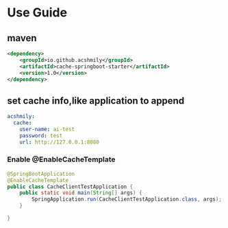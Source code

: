 # Use Guide

## maven
```xml
<dependency>
    <groupId>io.github.acshmily</groupId>
    <artifactId>cache-springboot-starter</artifactId>
    <version>1.0</version>
</dependency>


```

## set cache info,like application to append

```yaml
acshmily:
  cache:
    user-name: ai-test
    password: test
    url: http://127.0.0.1:8080
```

### Enable @EnableCacheTemplate
```java
@SpringBootApplication
@EnableCacheTemplate
public class CacheClientTestApplication {
    public static void main(String[] args) {
        SpringApplication.run(CacheClientTestApplication.class, args);
    }

}
```